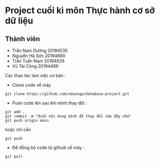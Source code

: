 # Project cuối kì môn Thực hành cơ sở dữ liệu
## Thành viên
- Trần Nam Dương 20194535
- Nguyễn Hà Sơn 20194660
- Trần Tuấn Nam 20194629
- Vũ Tài Công 20194496

Các thao tác làm việc cơ bản :
- Clone code về máy
```
git clone https://github.com/nduongw/database-project.git
```

- Push code lên sau khi mình thay đổi :
```
git add .
git commit -m "điền nội dung mình đã thay đổi vào đây nhé"
git push origin main 
```
hoặc chỉ cần 
```
git push
```

- Để đồng bộ code từ github về máy :
```
git pull
```